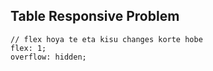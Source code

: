 ## Table Responsive Problem

```
// flex hoya te eta kisu changes korte hobe
flex: 1;
overflow: hidden;
```
